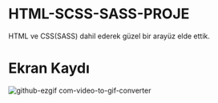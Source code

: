 # HTML-SCSS-SASS-PROJE
HTML ve CSS(SASS) dahil ederek güzel bir arayüz elde ettik.

# Ekran Kaydı

![github-ezgif com-video-to-gif-converter](https://github.com/SerdarGEBEN/HTML-SCSS-SASS-PROJE/assets/163846222/abc7a504-8c4a-4c65-901a-9161baef3880)

